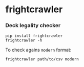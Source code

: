 # frightcrawler

### Deck legality checker

```
pip install frightcrawler
frightcrawler -h
```

To check agains `modern` format:

```
frightcrawler path/to/csv modern
```
